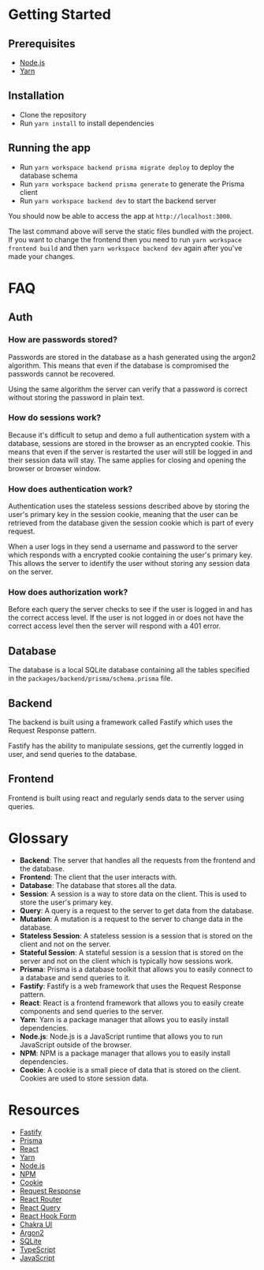 # Getting Started

## Prerequisites
- [Node.js](https://nodejs.org/en/)
- [Yarn](https://yarnpkg.com/en/docs/install)

## Installation
- Clone the repository
- Run `yarn install` to install dependencies

## Running the app
- Run `yarn workspace backend prisma migrate deploy` to deploy the database schema
- Run `yarn workspace backend prisma generate` to generate the Prisma client
- Run `yarn workspace backend dev` to start the backend server

You should now be able to access the app at `http://localhost:3000`.

The last command above will serve the static files bundled with the project. If you want to change the frontend then you need to run `yarn workspace frontend build` and then `yarn workspace backend dev` again after you've made your changes.

# FAQ

## Auth

### How are passwords stored?

Passwords are stored in the database as a hash generated using the argon2 algorithm. This means that even if the database is compromised the passwords cannot be recovered.

Using the same algorithm the server can verify that a password is correct without storing the password in plain text.

### How do sessions work?

Because it's difficult to setup and demo a full authentication system with a database, sessions are stored in the browser as an encrypted cookie. This means that even if the server is restarted the user will still be logged in and their session data will stay. The same applies for closing and opening the browser or browser window.

### How does authentication work?

Authentication uses the stateless sessions described above by storing the user's primary key in the session cookie, meaning that the user can be retrieved from the database given the session cookie which is part of every request.

When a user logs in they send a username and password to the server which responds with a encrypted cookie containing the user's primary key. This allows the server to identify the user without storing any session data on the server.

### How does authorization work?

Before each query the server checks to see if the user is logged in and has the correct access level. If the user is not logged in or does not have the correct access level then the server will respond with a 401 error.

## Database

The database is a local SQLite database containing all the tables specified in the `packages/backend/prisma/schema.prisma` file.

## Backend

The backend is built using a framework called Fastify which uses the Request Response pattern.

Fastify has the ability to manipulate sessions, get the currently logged in user, and send queries to the database.

## Frontend

Frontend is built using react and regularly sends data to the server using queries. 

# Glossary

- **Backend**: The server that handles all the requests from the frontend and the database.
- **Frontend**: The client that the user interacts with.
- **Database**: The database that stores all the data.
- **Session**: A session is a way to store data on the client. This is used to store the user's primary key.
- **Query**: A query is a request to the server to get data from the database.
- **Mutation**: A mutation is a request to the server to change data in the database.
- **Stateless Session**: A stateless session is a session that is stored on the client and not on the server.
- **Stateful Session**: A stateful session is a session that is stored on the server and not on the client which is typically how sessions work.
- **Prisma**: Prisma is a database toolkit that allows you to easily connect to a database and send queries to it.
- **Fastify**: Fastify is a web framework that uses the Request Response pattern.
- **React**: React is a frontend framework that allows you to easily create components and send queries to the server.
- **Yarn**: Yarn is a package manager that allows you to easily install dependencies.
- **Node.js**: Node.js is a JavaScript runtime that allows you to run JavaScript outside of the browser.
- **NPM**: NPM is a package manager that allows you to easily install dependencies.
- **Cookie**: A cookie is a small piece of data that is stored on the client. Cookies are used to store session data.

# Resources

- [Fastify](https://www.fastify.io/)
- [Prisma](https://www.prisma.io/)
- [React](https://reactjs.org/)
- [Yarn](https://yarnpkg.com/)
- [Node.js](https://nodejs.org/en/)
- [NPM](https://www.npmjs.com/)
- [Cookie](https://developer.mozilla.org/en-US/docs/Web/HTTP/Cookies)
- [Request Response](https://en.wikipedia.org/wiki/Request%E2%80%93response)
- [React Router](https://reactrouter.com/)
- [React Query](https://tanstack.com/query)
- [React Hook Form](https://react-hook-form.com/)
- [Chakra UI](https://chakra-ui.com/)
- [Argon2](https://en.wikipedia.org/wiki/Argon2)
- [SQLite](https://www.sqlite.org/index.html)
- [TypeScript](https://www.typescriptlang.org/)
- [JavaScript](https://developer.mozilla.org/en-US/docs/Web/JavaScript)